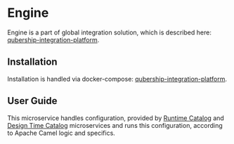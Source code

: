 # Engine

Engine is a part of global integration solution, which is described here: [qubership-integration-platform](https://github.com/Netcracker/qubership-integration-platform).

## Installation

Installation is handled via docker-compose: [qubership-integration-platform](https://github.com/Netcracker/qubership-integration-platform).

## User Guide

This microservice handles configuration, provided by [Runtime Catalog](https://github.com/Netcracker/qubership-integration-runtime-catalog) and [Design Time Catalog](https://github.com/Netcracker/qubership-integration-designtime-catalog) microservices and runs this configuration, according to Apache Camel logic and specifics.


